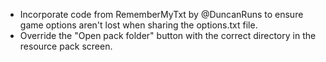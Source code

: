 - Incorporate code from RememberMyTxt by @DuncanRuns to ensure game options aren't lost when sharing the options.txt file.
- Override the "Open pack folder" button with the correct directory in the resource pack screen.